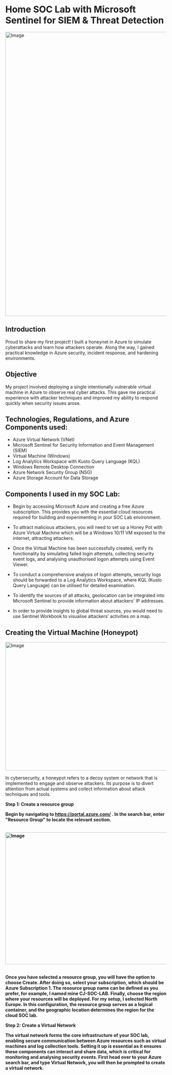 # Home SOC Lab with Microsoft Sentinel for SIEM &amp; Threat Detection
<img width="1339" height="884" alt="Image" src="https://github.com/user-attachments/assets/e0cd1ed1-fec4-481a-ad7f-15422821daa1" />

## Introduction

Proud to share my first project! I built a honeynet in Azure to simulate cyberattacks and learn how attackers operate. Along the way, I gained practical knowledge in Azure security, incident response, and hardening environments.


## Objective
My project involved deploying a single intentionally vulnerable virtual machine in Azure to observe real cyber attacks. This gave me practical experience with attacker techniques and improved my ability to respond quickly when security issues arose.

## Technologies, Regulations, and Azure Components used:

- Azure Virtual Network (VNet)
- Microsoft Sentinel for Security Information and Event Management (SIEM)
- Virtual Machine (Windows)
- Log Analytics Workspace with Kusto Query Language (KQL)
- Windows Remote Desktop Connection
- Azure Network Security Group (NSG)
- Azure Storage Account for Data Storage

## Components I used in my SOC Lab:

-	Begin by accessing Microsoft Azure and creating a free Azure subscription. This provides you with the essential cloud resources required for building and experimenting in your SOC Lab environment.

- To attract malicious attackers, you will need to set up a Honey Pot with Azure Virtual Machine which will be a Windows 10/11 VM exposed to the internet, attracting attackers.

- Once the Virtual Machine has been successfully created, verify its functionality by simulating failed login attempts, collecting security event logs, and analysing unauthorised logon attempts using Event Viewer.

-	To conduct a comprehensive analysis of logon attempts, security logs should be forwarded to a Log Analytics Workspace, where KQL (Kusto Query Language) can be utilised for detailed examination.

-	To identify the sources of all attacks, geolocation can be integrated into Microsoft Sentinel to provide information about attackers' IP addresses.

-	In order to provide insights to global threat sources, you would need to use Sentinel Workbook to visualise attackers’ activities on a map.


## Creating the Virtual Machine (Honeypot)
<img width="512" height="400" alt="Image" src="https://github.com/user-attachments/assets/b047aa85-362e-46dc-8e6e-1467e4f7cf49" />

In cybersecurity, a honeypot refers to a decoy system or network that is implemented to engage and observe attackers. Its purpose is to divert attention from actual systems and collect information about attack techniques and tools.

<b>Step 1: Create a resource group<b/>

Begin by navigating to https://portal.azure.com/ . In the search bar, enter "Resource Group" to locate the relevant section.

<br />
<img width="2468" height="411" alt="Image" src="https://github.com/user-attachments/assets/33c21b37-c36b-411a-ad6c-1bac82fd4141" />


 <br />
 <br />
 
Once you have selected a resource group, you will have the option to choose Create. After doing so, select your subscription, which should be Azure Subscription 1. The resource group name can be defined as you prefer, for example, I named mine CJ-SOC-LAB. Finally, choose the region where your resources will be deployed. For my setup, I selected North Europe. In this configuration, the resource group serves as a logical container, and the geographic location determines the region for the cloud SOC lab.

Step 2: Create a Virtual Network

The virtual network forms the core infrastructure of your SOC lab, enabling secure communication between Azure resources such as virtual machines and log collection tools. Setting it up is essential as it ensures these components can interact and share data, which is critical for monitoring and analysing security events.
First head over to your Azure search bar, and type Virtual Network, you will then be prompted to create a virtual network. 

